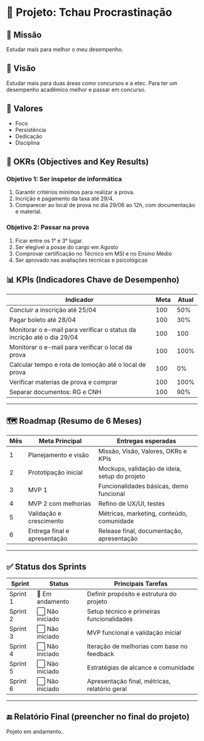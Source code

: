 # 🌟 Projeto: Tchau Procrastinação

## 🧭 Missão
Estudar mais para melhor o meu desempenho.

## 🔭 Visão
Estudar mais para duas áreas como concursos e a etec. Para ter um desempenho acadêmico melhor e passar em concurso.

## 🧱 Valores
- Foco
- Persistência 
- Dedicação
- Disciplina
  
## 🎯 OKRs (Objectives and Key Results)

### Objetivo 1: Ser inspetor de informática
1. Garantir critérios minímos para realizar a prova.
2. Incrição e pagamento da taxa até 29/4.
3. Comparecer ao local de prova no dia 29/06 ao 12h, com documentação e material.

### Objetivo 2: Passar na prova
1. Ficar entre os 1° e 3° lugar.
2. Ser elegível a posse do cargo em Agosto
3. Comprovar certificação no Técnico em MSI e no Ensino Médio
4. Ser aprovado nas avaliações técnicas e psicológicas

## 📊 KPIs (Indicadores Chave de Desempenho)

| Indicador                                                                    | Meta          | Atual  |
|------------------------------------------------------------------------------|---------------|--------|
| Concluir a inscrição até 25/04                                               | 100           | 50%    |
| Pagar boleto até 28/04                                                       | 100           | 30%    |
| Monitorar o e-mail para verificar o status da incrição até o dia 29/04       | 100           | 100    |
| Monitorar o e-mail para verificar o local da prova                           | 100           | 100%   |
| Calcular  tempo e rota de lomoção até o local de prova                       | 100           | 0%     |
| Verificar materias de prova e comprar                                        | 100           | 100%   |
| Separar documentos: RG e CNH                                                 | 100           | 90%    |
------------------------------------------------------------------------------------------------------------

## 🗺️ Roadmap (Resumo de 6 Meses)

| Mês | Meta Principal                         | Entregas esperadas                             |
|-----|-----------------------------------------|------------------------------------------------|
| 1   | Planejamento e visão                    | Missão, Visão, Valores, OKRs e KPIs            |
| 2   | Prototipação inicial                    | Mockups, validação de ideia, setup do projeto  |
| 3   | MVP 1                                   | Funcionalidades básicas, demo funcional        |
| 4   | MVP 2 com melhorias                     | Refino de UX/UI, testes                        |
| 5   | Validação e crescimento                 | Métricas, marketing, conteúdo, comunidade      |
| 6   | Entrega final e apresentação            | Release final, documentação, apresentação      |

---

## ✅ Status dos Sprints

| Sprint | Status | Principais Tarefas                                  |
|--------|--------|------------------------------------------------------|
| Sprint 1 | 🔄 Em andamento | Definir propósito e estrutura do projeto         |
| Sprint 2 | ⬜️ Não iniciado | Setup técnico e primeiras funcionalidades        |
| Sprint 3 | ⬜️ Não iniciado | MVP funcional e validação inicial               |
| Sprint 4 | ⬜️ Não iniciado | Iteração de melhorias com base no feedback      |
| Sprint 5 | ⬜️ Não iniciado | Estratégias de alcance e comunidade             |
| Sprint 6 | ⬜️ Não iniciado | Apresentação final, métricas, relatório geral   |

---

## 🔚 Relatório Final (preencher no final do projeto)

Pojeto em andamento..
